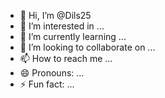 - 👋 Hi, I’m @Dils25
- 👀 I’m interested in ...
- 🌱 I’m currently learning ...
- 💞️ I’m looking to collaborate on ...
- 📫 How to reach me ...
- 😄 Pronouns: ...
- ⚡ Fun fact: ...

<!---
Dils25/Dils25 is a ✨ special ✨ repository because its `my 1st try.md` (this file) appears on your GitHub profile.
You can click the Preview link to take a look at your changes.
--->
